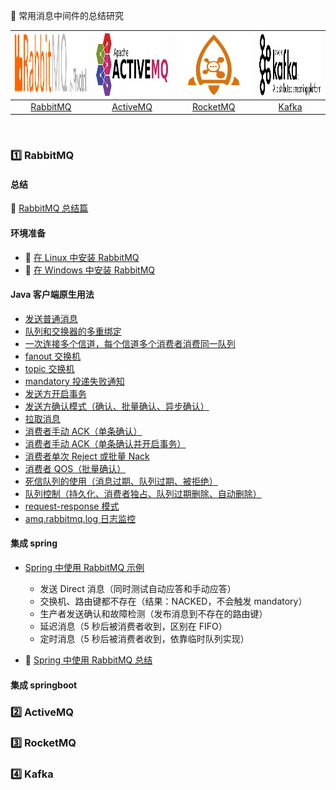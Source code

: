 
:rocket: 常用消息中间件的总结研究<br>

| <img src="docs/01 rabbitmq/RabbitMQ-logo.svg" href="http://www.rabbitmq.com/" width="200" height="100"> |<img src="docs/02 activemq/activemq-logo.png"  href="http://activemq.apache.org/" width="200" height="100"> | <img src="docs/03 rocketmq/rmq-logo.png" href="http://rocketmq.apache.org/" width="200" height="100"> | <img src="docs/04 kafka/logo.png" href="http://kafka.apache.org/" width="200" height="100">|
| :--------: | :---------: | :---------: | :---------: |
| [RabbitMQ](#one-RabbitMQ) | [ActiveMQ](#two-ActiveMQ)|[RocketMQ](#three-RocketMQ) | [Kafka](#four-Kafka) |

<br>

### :one: RabbitMQ

#### 总结

:memo: [RabbitMQ 总结篇](https://github.com/pleuvoir/mq-research/blob/master/docs/01%20rabbitmq/README.md)

#### 环境准备

* :memo: [在 Linux 中安装 RabbitMQ](https://pleuvoir.github.io/2017/09/28/rabbitmq-an-zhuang/)
* :memo: [在 Windows 中安装 RabbitMQ](https://github.com/pleuvoir/reference-samples/tree/master/spring-amqp-example)

#### Java 客户端原生用法

* [发送普通消息](https://github.com/pleuvoir/mq-research/tree/master/source/rabbitmq/rabbitmq-native/src/main/java/io/github/pleuvoir/exchange/direct)
* [队列和交换器的多重绑定](https://github.com/pleuvoir/mq-research/tree/master/source/rabbitmq/rabbitmq-native/src/main/java/io/github/pleuvoir/exchange/direct)
* [一次连接多个信道，每个信道多个消费者消费同一队列](https://github.com/pleuvoir/mq-research/tree/master/source/rabbitmq/rabbitmq-native/src/main/java/io/github/pleuvoir/exchange/direct)
* [fanout 交换机](https://github.com/pleuvoir/mq-research/tree/master/source/rabbitmq/rabbitmq-native/src/main/java/io/github/pleuvoir/exchange/fanout)
* [topic 交换机](https://github.com/pleuvoir/mq-research/tree/master/source/rabbitmq/rabbitmq-native/src/main/java/io/github/pleuvoir/exchange/topic)
* [mandatory 投递失败通知](https://github.com/pleuvoir/mq-research/tree/master/source/rabbitmq/rabbitmq-native/src/main/java/io/github/pleuvoir/mandatory)
* [发送方开启事务](https://github.com/pleuvoir/mq-research/tree/master/source/rabbitmq/rabbitmq-native/src/main/java/io/github/pleuvoir/transaction)
* [发送方确认模式（确认、批量确认、异步确认）](https://github.com/pleuvoir/mq-research/tree/master/source/rabbitmq/rabbitmq-native/src/main/java/io/github/pleuvoir/producerconfirm)
* [拉取消息](https://github.com/pleuvoir/mq-research/tree/master/source/rabbitmq/rabbitmq-native/src/main/java/io/github/pleuvoir/pullmessage)
* [消费者手动 ACK（单条确认）](https://github.com/pleuvoir/mq-research/tree/master/source/rabbitmq/rabbitmq-native/src/main/java/io/github/pleuvoir/consumerack)
* [消费者手动 ACK（单条确认并开启事务）](https://github.com/pleuvoir/mq-research/tree/master/source/rabbitmq/rabbitmq-native/src/main/java/io/github/pleuvoir/consumerack)
* [消费者单次 Reject 或批量 Nack](https://github.com/pleuvoir/mq-research/tree/master/source/rabbitmq/rabbitmq-native/src/main/java/io/github/pleuvoir/consumerack)
* [消费者 QOS（批量确认）](https://github.com/pleuvoir/mq-research/tree/master/source/rabbitmq/rabbitmq-native/src/main/java/io/github/pleuvoir/qos)
* [死信队列的使用（消息过期、队列过期、被拒绝）](https://github.com/pleuvoir/mq-research/tree/master/source/rabbitmq/rabbitmq-native/src/main/java/io/github/pleuvoir/deadletter)
* [队列控制（持久化、消费者独占、队列过期删除、自动删除）](https://github.com/pleuvoir/mq-research/tree/master/source/rabbitmq/rabbitmq-native/src/main/java/io/github/pleuvoir/queue)
* [request-response 模式](https://github.com/pleuvoir/mq-research/tree/master/source/rabbitmq/rabbitmq-native/src/main/java/io/github/pleuvoir/requestresponse)
* [amq.rabbitmq.log 日志监控](https://github.com/pleuvoir/mq-research/tree/master/source/rabbitmq/rabbitmq-native/src/main/java/io/github/pleuvoir/system)

#### 集成 spring 

* [Spring 中使用 RabbitMQ 示例](https://github.com/pleuvoir/mq-research/tree/master/source/rabbitmq/rabbitmq-springmvc)
  - 发送 Direct 消息（同时测试自动应答和手动应答）
  - 交换机、路由键都不存在（结果：NACKED，不会触发 mandatory）
  - 生产者发送确认和故障检测（发布消息到不存在的路由键）
  - 延迟消息（5 秒后被消费者收到，区别在 FIFO）
  - 定时消息（5 秒后被消费者收到，依靠临时队列实现）

* :memo: [Spring 中使用 RabbitMQ 总结](todo)

#### 集成 springboot 

### :two: ActiveMQ

### :three: RocketMQ

### :four: Kafka
